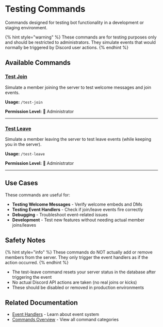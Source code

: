 # Testing Commands

Commands designed for testing bot functionality in a development or staging environment.

{% hint style="warning" %}
These commands are for testing purposes only and should be restricted to administrators. They simulate events that would normally be triggered by Discord user actions.
{% endhint %}

## Available Commands

### [Test Join](test-join.md)

Simulate a member joining the server to test welcome messages and join events.

**Usage:** `/test-join`

**Permission Level:** 👑 Administrator

---

### [Test Leave](test-leave.md)

Simulate a member leaving the server to test leave events (while keeping you in the server).

**Usage:** `/test-leave`

**Permission Level:** 👑 Administrator

---

## Use Cases

These commands are useful for:

- **Testing Welcome Messages** - Verify welcome embeds and DMs
- **Testing Event Handlers** - Check if join/leave events fire correctly
- **Debugging** - Troubleshoot event-related issues
- **Development** - Test new features without needing actual member joins/leaves

## Safety Notes

{% hint style="info" %}
These commands do NOT actually add or remove members from the server. They only trigger the event handlers as if the action occurred.
{% endhint %}

- The test-leave command resets your server status in the database after triggering the event
- No actual Discord API actions are taken (no real joins or kicks)
- These should be disabled or removed in production environments

## Related Documentation

- [Event Handlers](../../developers/introduction.md) - Learn about event system
- [Commands Overview](../README.md) - View all command categories
